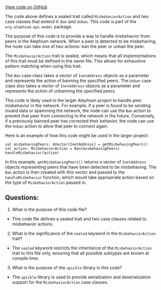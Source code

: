 [View code on GitHub](https://github.com/alephium/alephium/blob/master/api/src/main/scala/org/alephium/api/model/MisbehaviorAction.scala)

The code above defines a sealed trait called `MisbehaviorAction` and two case classes that extend it: `Ban` and `Unban`. This code is part of the `org.alephium.api.model` package.

The purpose of this code is to provide a way to handle misbehavior from peers in the Alephium network. When a peer is detected to be misbehaving, the node can take one of two actions: ban the peer or unban the peer. 

The `MisbehaviorAction` trait is sealed, which means that all implementations of this trait must be defined in the same file. This allows for exhaustive pattern matching when using this trait. 

The `Ban` case class takes a vector of `InetAddress` objects as a parameter and represents the action of banning the specified peers. The `Unban` case class also takes a vector of `InetAddress` objects as a parameter and represents the action of unbanning the specified peers. 

This code is likely used in the larger Alephium project to handle peer misbehavior in the network. For example, if a peer is found to be sending invalid data or spamming the network, the node can use the `Ban` action to prevent that peer from connecting to the network in the future. Conversely, if a previously banned peer has corrected their behavior, the node can use the `Unban` action to allow that peer to connect again. 

Here is an example of how this code might be used in the larger project:

```
val misbehavingPeers: AVector[InetAddress] = getMisbehavingPeers()
val action: MisbehaviorAction = Ban(misbehavingPeers)
handleMisbehavior(action)
```

In this example, `getMisbehavingPeers()` returns a vector of `InetAddress` objects representing peers that have been detected to be misbehaving. The `Ban` action is then created with this vector and passed to the `handleMisbehavior` function, which would take appropriate action based on the type of `MisbehaviorAction` passed in.
## Questions: 
 1. What is the purpose of this code file?
- This code file defines a sealed trait and two case classes related to misbehavior actions.

2. What is the significance of the `sealed` keyword in the `MisbehaviorAction` trait?
- The `sealed` keyword restricts the inheritance of the `MisbehaviorAction` trait to this file only, ensuring that all possible subtypes are known at compile time.

3. What is the purpose of the `upickle` library in this code?
- The `upickle` library is used to provide serialization and deserialization support for the `MisbehaviorAction` case classes.